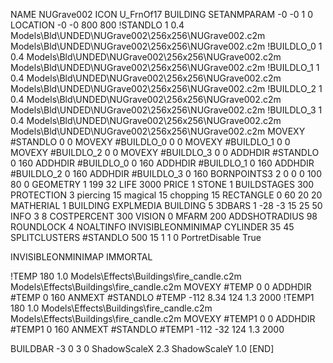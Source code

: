 NAME NUGrave002
ICON U_FrnOf17
BUILDING
SETANMPARAM -0 -0 1 0
LOCATION -0 -0 800 800
!STANDLO      1 0.4 Models\Bld\UNDED\NUGrave002\256x256\NUGrave002.c2m Models\Bld\UNDED\NUGrave002\256x256\NUGrave002.c2m 
!BUILDLO_0    1 0.4 Models\Bld\UNDED\NUGrave002\256x256\NUGrave002.c2m Models\Bld\UNDED\NUGrave002\256x256\NUGrave002.c2m 
!BUILDLO_1    1 0.4 Models\Bld\UNDED\NUGrave002\256x256\NUGrave002.c2m Models\Bld\UNDED\NUGrave002\256x256\NUGrave002.c2m 
!BUILDLO_2    1 0.4 Models\Bld\UNDED\NUGrave002\256x256\NUGrave002.c2m Models\Bld\UNDED\NUGrave002\256x256\NUGrave002.c2m 
!BUILDLO_3    1 0.4 Models\Bld\UNDED\NUGrave002\256x256\NUGrave002.c2m Models\Bld\UNDED\NUGrave002\256x256\NUGrave002.c2m 
MOVEXY #STANDLO    0 0
MOVEXY #BUILDLO_0  0 0
MOVEXY #BUILDLO_1  0 0
MOVEXY #BUILDLO_2  0 0
MOVEXY #BUILDLO_3  0 0
ADDHDIR #STANDLO 0 160
ADDHDIR #BUILDLO_0 0 160
ADDHDIR #BUILDLO_1 0 160
ADDHDIR #BUILDLO_2 0 160
ADDHDIR #BUILDLO_3 0 160
BORNPOINTS3 2 0 0 0 100 80 0
GEOMETRY 1 199 32
LIFE     3000
PRICE 1 STONE 1
BUILDSTAGES 300
PROTECTION 3 piercing 15 magical 15 chopping 15
RECTANGLE    0 60 20 20
MATHERIAL 1 BUILDING
EXPLMEDIA BUILDING 5
3DBARS 1 -28 -3 15 25 50
INFO 3 8
COSTPERCENT 300
VISION 0
MFARM 200
ADDSHOTRADIUS 98
ROUNDLOCK 4
NOALTINFO
INVISIBLEONMINIMAP
CYLINDER 35 45
SPLITCLUSTERS #STANDLO 500 15 1 1 0
PortretDisable True

INVISIBLEONMINIMAP
IMMORTAL

!TEMP 180 1.0 Models\Effects\Buildings\fire_candle.c2m Models\Effects\Buildings\fire_candle.c2m
MOVEXY  #TEMP 0 0
ADDHDIR #TEMP 0 160
ANMEXT #STANDLO #TEMP -112 8.34 124 1.3 2000
!TEMP1 180 1.0 Models\Effects\Buildings\fire_candle.c2m Models\Effects\Buildings\fire_candle.c2m
MOVEXY  #TEMP1 0 0
ADDHDIR #TEMP1 0 160
ANMEXT #STANDLO #TEMP1 -112 -32 124 1.3 2000
                                   
BUILDBAR -3 0 3 0
ShadowScaleX 2.3
ShadowScaleY 1.0
[END]
